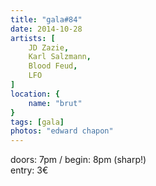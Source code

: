 ```yaml
---
title: "gala#84"
date: 2014-10-28
artists: [
    JD Zazie,
    Karl Salzmann,
    Blood Feud,
    LFO
]
location: {
    name: "brut"
}
tags: [gala]
photos: "edward chapon"
---
```

doors: 7pm / begin: 8pm (sharp!)  
entry: 3€
